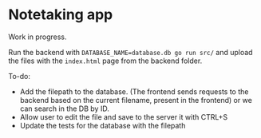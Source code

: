 # Notetaking app

Work in progress.

Run the backend with `DATABASE_NAME=database.db go run src/` and upload the files with the `index.html` page from the backend folder.

To-do:

- Add the filepath to the database. (The frontend sends requests to the backend based on the current filename, present in the frontend) or we can search in the DB by ID.
- Allow user to edit the file and save to the server it with CTRL+S
- Update the tests for the database with the filepath


